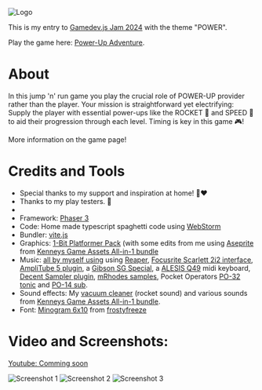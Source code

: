 ![Logo](https://img.itch.zone/aW1nLzE1OTA3NTg4LnBuZw==/original/OF3Q%2FS.png)

This is my entry to [Gamedev.js Jam 2024](https://itch.io/jam/gamedevjs-2024) with the theme "POWER".

Play the game here: [Power-Up Adventure](https://stiggstogg.itch.io/power).
# About
In this jump 'n' run game you play the crucial role of POWER-UP provider rather than the player. Your mission is straightforward yet electrifying: Supply the player with essential power-ups like the ROCKET 🚀 and SPEED 🏃 to aid their progression through each level. Timing is key in this game 🎮!

More information on the game page!
# Credits and Tools
- Special thanks to my support and inspiration at home! 🍄❤️
- Thanks to my play testers. 🦶
- 
- Framework: [Phaser 3](https://phaser.io/)
- Code: Home made typescript spaghetti code using [WebStorm](https://www.jetbrains.com/de-de/webstorm/)
- Bundler: [vite.js](https://vitejs.dev/)
- Graphics: [1-Bit Platformer Pack](https://kenney.nl/assets/1-bit-platformer-pack) (with some edits from me using [Aseprite](https://www.aseprite.org/) from [Kenneys Game Assets All-in-1 bundle](https://kenney.itch.io/kenney-game-assets)
- Music: [all by myself using](https://www.youtube.com/watch?v=k2Y6kNVgaew) using [Reaper](https://www.reaper.fm/), [Focusrite Scarlett 2i2 interface](https://focusrite.com/de/audio-interface/scarlett/scarlett-2i2), [AmpliTube 5 plugin](https://www.ikmultimedia.com/products/amplitube5/), a [Gibson SG Special](https://www.gibson.com/en-US/Guitars/SG), a [ALESIS Q49](https://www.alesis.com/products/view/q49) midi keyboard, [Decent Sampler plugin](https://www.decentsamples.com/product/decent-sampler-plugin/), [mRhodes samples](https://www.pianobook.co.uk/packs/mrhodes/), Pocket Operators [PO-32 tonic](https://teenage.engineering/products/po-32) and [PO-14 sub](https://teenage.engineering/store/po-14/).
- Sound effects: My [vacuum cleaner](https://www.dyson.com/) (rocket sound) and various sounds from [Kenneys Game Assets All-in-1 bundle](https://kenney.itch.io/kenney-game-assets).
- Font: [Minogram 6x10](https://frostyfreeze.itch.io/pixel-bitmap-fonts-png-xml) from [frostyfreeze](https://frostyfreeze.itch.io/)

# Video and Screenshots:
[Youtube: Comming soon](https://youtu.be/xPrzYKAPCug)

![Screenshot 1]()
![Screenshot 2]()
![Screenshot 3]()